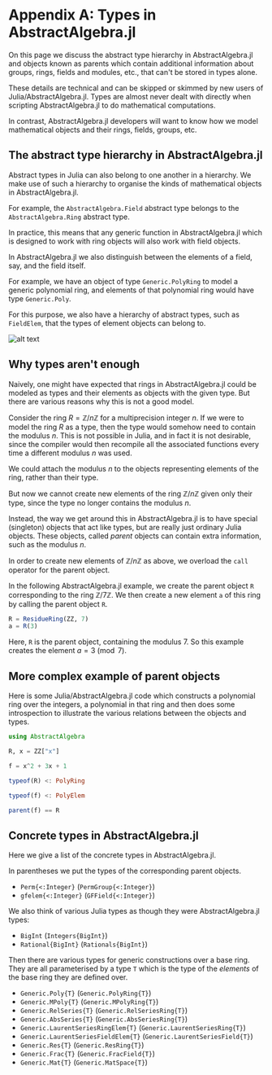 # Appendix A: Types in AbstractAlgebra.jl

On this page we discuss the abstract type hierarchy in AbstractAlgebra.jl and objects
known as parents which contain additional information about groups, rings, fields and
modules, etc., that can't be stored in types alone.

These details are technical and can be skipped or skimmed by new users of
Julia/AbstractAlgebra.jl. Types are almost never dealt with directly when scripting
AbstractAlgebra.jl to do mathematical computations.

In contrast, AbstractAlgebra.jl developers will want to know how we model mathematical
objects and their rings, fields, groups, etc.

## The abstract type hierarchy in AbstractAlgebra.jl

Abstract types in Julia can also belong to one another in a hierarchy. We make use of
such a hierarchy to organise the kinds of mathematical objects in AbstractAlgebra.jl.

For example, the `AbstractAlgebra.Field` abstract type belongs to the
`AbstractAlgebra.Ring` abstract type.

In practice, this means that any generic function in AbstractAlgebra.jl which is
designed to work with ring objects will also work with field objects.

In AbstractAlgebra.jl we also distinguish between the elements of a field, say, and
the field itself.

For example, we have an object of type `Generic.PolyRing` to model a generic
polynomial ring, and elements of that polynomial ring would have
type `Generic.Poly`.

For this purpose, we also have a hierarchy of abstract types, such as `FieldElem`, that
the types of element objects can belong to.

![alt text](img/types.png)

## Why types aren't enough

Naively, one might have expected that rings in AbstractAlgebra.jl could be modeled as
types and their elements as objects with the given type. But there are various reasons
why this is not a good model.

Consider the ring $R = \mathbb{Z}/n\mathbb{Z}$ for a multiprecision integer $n$. If we
were to model the ring $R$ as a type, then the type would somehow need to contain the
modulus $n$. This is not possible in Julia, and in fact it is not desirable, since the
compiler would then recompile all the associated functions every time a different
modulus $n$ was used.

We could attach the modulus $n$ to the objects representing elements of the ring,
rather than their type.

But now we cannot create new elements of the ring $\mathbb{Z}/n\mathbb{Z}$ given only
their type, since the type no longer contains the modulus $n$.

Instead, the way we get around this in AbstractAlgebra.jl is to have special (singleton)
objects that act like types, but are really just ordinary Julia objects. These objects,
called *parent* objects can contain extra information, such as the modulus $n$.

In order to create new elements of $\mathbb{Z}/n\mathbb{Z}$ as above, we overload the
`call` operator for the parent object.

In the following AbstractAlgebra.jl example, we create the parent object `R`
corresponding to the ring $\mathbb{Z}/7\mathbb{Z}$. We then create a new element `a`
of this ring by calling the parent object `R`.

```julia
R = ResidueRing(ZZ, 7)
a = R(3)
```

Here, `R` is the parent object, containing the modulus $7$. So this example creates
the element $a = 3 \pmod{7}$.

## More complex example of parent objects

Here is some Julia/AbstractAlgebra.jl code which constructs a polynomial ring over the
integers, a polynomial in that ring and then does some introspection to illustrate the
various relations between the objects and types.

```julia
using AbstractAlgebra

R, x = ZZ["x"]

f = x^2 + 3x + 1

typeof(R) <: PolyRing

typeof(f) <: PolyElem

parent(f) == R
```

## Concrete types in AbstractAlgebra.jl

Here we give a list of the concrete types in AbstractAlgebra.jl.

In parentheses we put the types of the corresponding parent objects.

  - `Perm{<:Integer}` (`PermGroup{<:Integer}`)
  - `gfelem{<:Integer}` (`GFField{<:Integer}`)

We also think of various Julia types as though they were AbstractAlgebra.jl types:

  - `BigInt` (`Integers{BigInt}`)
  - `Rational{BigInt}` (`Rationals{BigInt}`)

Then there are various types for generic constructions over a base ring. They are all
parameterised by a type `T` which is the type of the *elements* of the base ring they
are defined over.

  - `Generic.Poly{T}` (`Generic.PolyRing{T}`)
  - `Generic.MPoly{T}` (`Generic.MPolyRing{T}`)
  - `Generic.RelSeries{T}` (`Generic.RelSeriesRing{T}`)
  - `Generic.AbsSeries{T}` (`Generic.AbsSeriesRing{T}`)
  - `Generic.LaurentSeriesRingElem{T}` (`Generic.LaurentSeriesRing{T}`)
  - `Generic.LaurentSeriesFieldElem{T}` (`Generic.LaurentSeriesField{T}`)
  - `Generic.Res{T}` (`Generic.ResRing{T}`)
  - `Generic.Frac{T}` (`Generic.FracField{T}`)
  - `Generic.Mat{T}` (`Generic.MatSpace{T}`)
